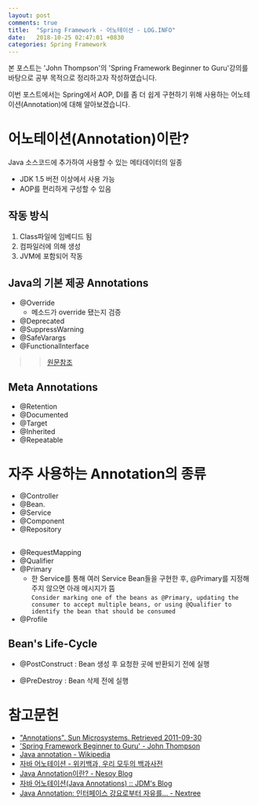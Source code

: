 ```yaml
---
layout: post
comments: true
title:  "Spring Framework - 어노테이션 - LOG.INFO"
date:   2018-10-25 02:47:01 +0830
categories: Spring Framework
---
```

 
본 포스트는 'John Thompson'의 'Spring Framework Beginner to Guru'강의를 바탕으로 공부 목적으로 정리하고자 작성하였습니다.

이번 포스트에서는 Spring에서 AOP, DI를 좀 더 쉽게 구현하기 위해 사용하는 어노테이션(Annotation)에 대해 알아보겠습니다.

# 어노테이션(Annotation)이란?

Java 소스코드에 추가하여 사용할 수 있는 메타데이터의 일종
- JDK 1.5 버전 이상에서 사용 가능
- AOP를 편리하게 구성할 수 있음

## 작동 방식

1. Class파일에 임베디드 됨
2. 컴파일러에 의해 생성
3. JVM에 포함되어 작동

## Java의 기본 제공 Annotations

- @Override
    - 메소드가 override 됐는지 검증
- @Deprecated
- @SuppressWarning
- @SafeVarargs
- @FunctionalInterface  

>>[원문참조]()

## Meta Annotations 

- @Retention
- @Documented
- @Target
- @Inherited
- @Repeatable

# 자주 사용하는 Annotation의 종류

- @Controller
- @Bean.
- @Service
- @Component
- @Repository

## 

- @RequestMapping
- @Qualifier
- @Primary
    - 한 Service를 통해 여러 Service Bean들을 구현한 후, @Primary를 지정해주지 않으면 아래 메시지가 뜸  
```Consider marking one of the beans as @Primary, updating the consumer to accept multiple beans, or using @Qualifier to identify the bean that should be consumed```
- @Profile

## Bean's Life-Cycle

- @PostConstruct : Bean 생성 후 요청한 곳에 반환되기 전에 실행

- @PreDestroy : Bean 삭제 전에 실행


# 참고문헌

- ["Annotations". Sun Microsystems. Retrieved 2011-09-30](https://docs.oracle.com/javase/1.5.0/docs/guide/language/annotations.html)
- ['Spring Framework Beginner to Guru' - John Thompson](https://www.udemy.com/spring-framework-5-beginner-to-guru/)
- [Java annotation - Wikipedia](https://en.wikipedia.org/wiki/Java_annotation)
- [자바 어노테이션 - 위키백과, 우리 모두의 백과사전](https://ko.wikipedia.org/wiki/%EC%9E%90%EB%B0%94_%EC%96%B4%EB%85%B8%ED%85%8C%EC%9D%B4%EC%85%98)
- [Java Annotation이란? - Nesoy Blog](https://nesoy.github.io/articles/2018-04/Java-Annotation)
- [자바 어노테이션(Java Annotations) :: JDM's Blog](https://jdm.kr/blog/216)
- [Java Annotation: 인터페이스 강요로부터 자유를… - Nextree](http://www.nextree.co.kr/p5864/)